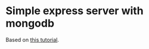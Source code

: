 # Simple express server with mongodb

Based on [this tutorial](https://bezkoder.com/vue-node-express-mongodb-mevn-crud/).